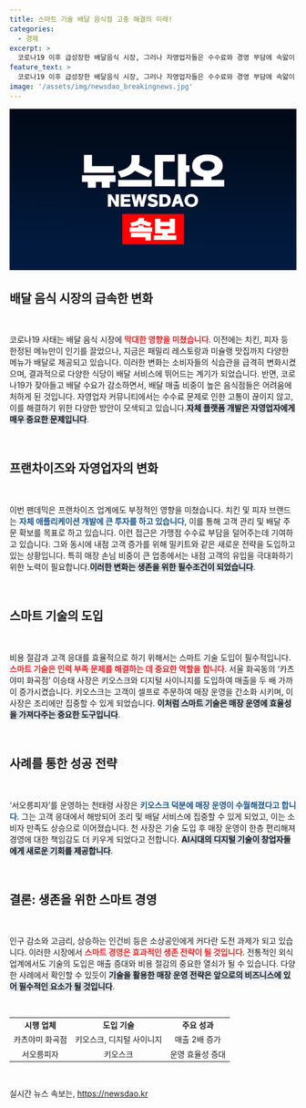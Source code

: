 ```yaml
---
title: 스마트 기술 배달 음식점 고충 해결의 미래!
categories:
  - 경제
excerpt: >
  코로나19 이후 급성장한 배달음식 시장, 그러나 자영업자들은 수수료와 경영 부담에 속앓이 중. ‘스마트기술’로 혁신을 꾀하는 매장들의 성공 사례를 통해 생존 전략을 짚어본다.
feature_text: >
  코로나19 이후 급성장한 배달음식 시장, 그러나 자영업자들은 수수료와 경영 부담에 속앓이 중. ‘스마트기술’로 혁신을 꾀하는 매장들의 성공 사례를 통해 생존 전략을 짚어본다.
image: '/assets/img/newsdao_breakingnews.jpg'
---
```


<p><img src="/assets/img/newsdao_breakingnews.jpg" alt="cryptoinkorea 속보" /></p>

<h2 data-ke-size="size26">배달 음식 시장의 급속한 변화</h2>

<p data-ke-size="size16">&nbsp;</p>

<p>코로나19 사태는 배달 음식 시장에 <b><span style="color: #ee2323;">막대한 영향을 미쳤습니다</span></b>. 이전에는 치킨, 피자 등 한정된 메뉴만이 인기를 끌었으나, 지금은 패밀리 레스토랑과 미슐랭 맛집까지 다양한 메뉴가 배달로 제공되고 있습니다. 이러한 변화는 소비자들의 식습관을 급격히 변화시켰으며, 결과적으로 다양한 식당이 배달 서비스에 뛰어드는 계기가 되었습니다. 반면, 코로나19가 잦아들고 배달 수요가 감소하면서, 배달 매출 비중이 높은 음식점들은 어려움에 처하게 된 것입니다. 자영업자 커뮤니티에서는 수수료 문제로 인한 고통이 끊이지 않고, 이를 해결하기 위한 다양한 방안이 모색되고 있습니다.<b><span style="background-color: #21538527;">자체 플랫폼 개발은 자영업자에게 매우 중요한 문제입니다</span></b>. </p>

<p data-ke-size="size16">&nbsp;</p>

<h2 data-ke-size="size26">프랜차이즈와 자영업자의 변화</h2>

<p data-ke-size="size16">&nbsp;</p>

<p>이번 팬데믹은 프랜차이즈 업계에도 부정적인 영향을 미쳤습니다. 치킨 및 피자 브랜드는 <b><span style="color: #1a5490;">자체 애플리케이션 개발에 큰 투자를 하고 있습니다</span></b>, 이를 통해 고객 관리 및 배달 주문 확보를 목표로 하고 있습니다. 이런 접근은 가맹점 수수료 부담을 덜어주는데 기여하고 있습니다. 그와 동시에 내점 고객 증가를 위해 밀키트와 같은 새로운 전략을 도입하고 있는 상황입니다. 특히 매장 손님 비중이 큰 업종에서는 내점 고객의 유입을 극대화하기 위한 노력이 필요합니다.<b><span style="background-color: #21538527;">이러한 변화는 생존을 위한 필수조건이 되었습니다</span></b>. </p>

<p data-ke-size="size16">&nbsp;</p>

<h2 data-ke-size="size26">스마트 기술의 도입</h2>

<p data-ke-size="size16">&nbsp;</p>

<p>비용 절감과 고객 응대를 효율적으로 하기 위해서는 스마트 기술 도입이 필수적입니다. <b><span style="color: #ee2323;">스마트 기술은 인력 부족 문제를 해결하는 데 중요한 역할을 합니다</span></b>. 서울 화곡동의 ‘카츠야미 화곡점’ 이승태 사장은 키오스크와 디지털 사이니지를 도입하여 매출을 두 배 가까이 증가시켰습니다. 키오스크는 고객이 셀프로 주문하여 매장 운영을 간소화 시키며, 이 사장은 조리에만 집중할 수 있게 되었습니다. <b><span style="background-color: #21538527;">이처럼 스마트 기술은 매장 운영에 효율성을 가져다주는 중요한 도구입니다</span></b>. </p>

<p data-ke-size="size16">&nbsp;</p>

<h2 data-ke-size="size26">사례를 통한 성공 전략</h2>

<p data-ke-size="size16">&nbsp;</p>

<p>‘서오릉피자’를 운영하는 천태령 사장은 <b><span style="color: #1a5490;">키오스크 덕분에 매장 운영이 수월해졌다고 합니다</span></b>. 그는 고객 응대에서 해방되어 조리 및 배달 서비스에 집중할 수 있게 되었고, 이는 소비자 만족도 상승으로 이어졌습니다. 천 사장은 기술 도입 후 매장 운영이 한층 편리해져 경영에 대한 책임감도 더 키우게 되었다고 전합니다. <b><span style="background-color: #21538527;">AI시대의 디지털 기술이 창업자들에게 새로운 기회를 제공합니다</span></b>. </p>

<p data-ke-size="size16">&nbsp;</p>

<h2 data-ke-size="size26">결론: 생존을 위한 스마트 경영</h2>

<p data-ke-size="size16">&nbsp;</p>

<p>인구 감소와 고금리, 상승하는 인건비 등은 소상공인에게 커다란 도전 과제가 되고 있습니다. 이러한 시장에서 <b><span style="color: #ee2323;">스마트 경영은 효과적인 생존 전략이 될 것입니다</span></b>. 전통적인 외식업계에서도 기술의 도입은 매출 증대와 비용 절감의 중요한 열쇠가 될 수 있습니다. 다양한 사례에서 확인할 수 있듯이 <b><span style="background-color: #21538527;">기술을 활용한 매장 운영 전략은 앞으로의 비즈니스에 있어 필수적인 요소가 될 것입니다</span></b>. </p>

<p data-ke-size="size16">&nbsp;</p>

<table>
<tr>
<td style="text-align: center; height: 17px;"><b>시행 업체</b></td>
<td style="text-align: center; height: 17px;"><b>도입 기술</b></td>
<td style="text-align: center; height: 17px;"><b>주요 성과</b></td>
</tr>
<tr>
<td style="text-align: center; height: 17px;">카츠야미 화곡점</td>
<td style="text-align: center; height: 17px;">키오스크, 디지털 사이니지</td>
<td style="text-align: center; height: 17px;">매출 2배 증가</td>
</tr>
<tr>
<td style="text-align: center; height: 17px;">서오릉피자</td>
<td style="text-align: center; height: 17px;">키오스크</td>
<td style="text-align: center; height: 17px;">운영 효율성 증대</td>
</tr>
</table>

<p data-ke-size="size16">&nbsp;</p>
실시간 뉴스 속보는, <a href="https://newsdao.kr" rel="dofollow">https://newsdao.kr</a>


